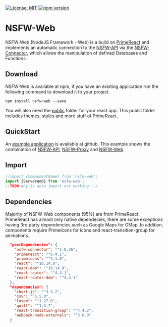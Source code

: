 [![License: MIT](https://img.shields.io/badge/License-MIT-yellow.svg)](https://opensource.org/licenses/MIT)
[![npm version](https://badge.fury.io/js/nsfw-web.svg)](https://badge.fury.io/js/nsfw-web)

# NSFW-Web

NSFW-Web (NodeJS Framework - Web) is a build on [PrimeReact](https://www.primefaces.org/primereact) and implements an automatic connection to the [NSFW-API](https://www.npmjs.com/package/nsfw-api) via the [NSFW-Connector](https://www.npmjs.com/package/nsfw-connector), which allows the manipulation of defined Databases and Functions. 

## Download

NSFW-Web is available at npm, if you have an existing application run the following command to download it to your project.

```
npm install nsfw-web --save
```

You will also need the [public](https://github.com/NilsBaumgartner1994/NSFW-Web/tree/main/public) folder for your react app. This public folder includes themes, styles and more stuff of PrimeReact.

## QuickStart

An [example application](https://github.com/NilsBaumgartner1994/NSFW-Example) is available at github. This example shows the combination of [NSFW-API](https://www.npmjs.com/package/nsfw-api), [NSFW-Proxy](https://www.npmjs.com/package/nsfw-proxy) and [NSFW-Web](https://www.npmjs.com/package/nsfw-web).

## Import

```javascript
//import {ComponentName} from 'nsfw-web';
import {ServerWeb} from 'nsfw-web';
//TODO why is auto import not working :-/
```

## Dependencies

Majority of NSFW-Web components (95%) are from PrimeReact. PrimeReact has almost only native dependecies, there are some exceptions having 3rd party dependencies such as Google Maps for GMap.
In addition, components require PrimeIcons for icons and react-transition-group for animations.

```json
  "peerDependencies": {
    "nsfw-connector": "^1.0.26",
    "primereact": "^6.4.1",
    "primeicons": "^4.1.0",
    "react": "^16.14.0",
    "react-dom": "^16.14.0",
    "react-router": "^4.3.1",
    "react-router-dom": "^4.3.1"
  },
  "dependencies": {
    "chart.js": "^3.3.2",
    "csv": "^5.5.0",
    "luxon": "^1.27.0",
    "quill": "^1.3.7",
    "react-transition-group": "^4.4.2",
    "webpack-node-externals": "^3.0.0"
  }
```
